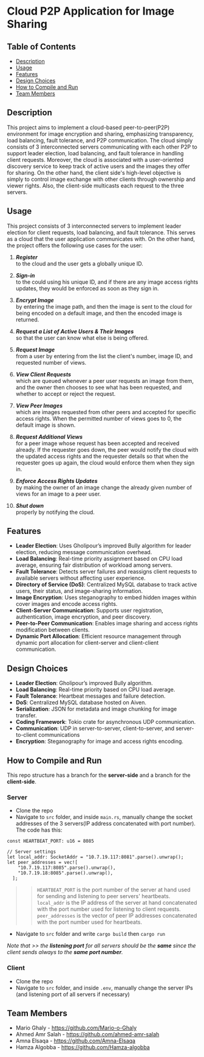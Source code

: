 # Cloud P2P Application for Image Sharing

## Table of Contents
- [Description](#Description)
- [Usage](#Usage)
- [Features](#Features)
- [Design Choices](#Design-Choices)
- [How to Compile and Run](#How-to-Compile-and-Run)
- [Team Members](#Team-Members)

## Description
This project aims to implement a cloud-based peer-to-peer(P2P) environment for image encryption and sharing, emphasizing transparency, load balancing, fault tolerance, and P2P communication. The cloud simply consists of 3 interconnected servers communicating with each other P2P to support leader election, load balancing, and fault tolerance in handling client requests. Moreover, the cloud is associated with a user-oriented discovery service to keep track of active users and the images they offer for sharing. On the other hand, the client side's high-level objective is simply to control image exchange with other clients through ownership and viewer rights. Also, the client-side multicasts each request to the three servers.

## Usage
This project consists of 3 interconnected servers to implement leader election for client requests, load balancing, and fault tolerance. This serves as a cloud that the user application communicates with. On the other hand, the project offers the following use cases for the user:
1. **_Register_**  
to the cloud and the user gets a globally unique ID.
  
2. **_Sign-in_**  
   to the could using his unique ID, and if there are any image access rights updates, they would be enforced as soon as they sign in.
   
3. **_Encrypt Image_**  
   by entering the image path, and then the image is sent to the cloud for being encoded on a default image, and then the encoded image is returned.
4. **_Request a List of Active Users & Their Images_**  
   so that the user can know what else is being offered.
5. **_Request Image_**  
   from a user by entering from the list the client's number, image ID, and requested number of views.
6. **_View Client Requests_**  
   which are queued whenever a peer user requests an image from them, and the owner then chooses to see what has been requested, and whether to accept or reject the request.
7. **_View Peer Images_**  
   which are images requested from other peers and accepted for specific access rights. When the permitted number of views goes to 0, the default image is shown. 
8. **_Request Additional Views_**  
   for a peer image whose request has been accepted and received already. If the requester goes down, the peer would notify the cloud with the updated access rights and the requester details so that when the requester goes up again, the cloud would enforce them when they sign in.
9. **_Enforce Access Rights Updates_**  
   by making the owner of an image change the already given number of views for an image to a peer user.
10. **_Shut down_**  
   properly by notifying the cloud.

## Features
- **Leader Election**: Uses Gholipour’s improved Bully algorithm for leader election, reducing message communication overhead.
- **Load Balancing**: Real-time priority assignment based on CPU load average, ensuring fair distribution of workload among servers.
- **Fault Tolerance**: Detects server failures and reassigns client requests to available servers without affecting user experience.
- **Directory of Service (DoS)**: Centralized MySQL database to track active users, their status, and image-sharing information.
- **Image Encryption**: Uses steganography to embed hidden images within cover images and encode access rights.
- **Client-Server Communication**: Supports user registration, authentication, image encryption, and peer discovery.
- **Peer-to-Peer Communication**: Enables image sharing and access rights modification between clients.
- **Dynamic Port Allocation**: Efficient resource management through dynamic port allocation for client-server and client-client communication.

## Design Choices
- **Leader Election**: Gholipour’s improved Bully algorithm.
- **Load Balancing**: Real-time priority based on CPU load average.
- **Fault Tolerance**: Heartbeat messages and failure detection.
- **DoS**: Centralized MySQL database hosted on Aiven.
- **Serialization**: JSON for metadata and image chunking for image transfer.
- **Coding Framework**: Tokio crate for asynchronous UDP communication.
- **Communication**: UDP in server-to-server, client-to-server, and server-to-client communications
- **Encryption**: Steganography for image and access rights encoding.

## How to Compile and Run
This repo structure has a branch for the **server-side** and a branch for the **client-side**.

### Server
- Clone the repo
- Navigate to `src` folder, and inside `main.rs`, manually change the socket addresses of the 3 servers(IP address concatenated with port number). The code has this:  
```
const HEARTBEAT_PORT: u16 = 8085
```

```
// Server settings
let local_addr: SocketAddr = "10.7.19.117:8081".parse().unwrap();
let peer_addresses = vec![
    "10.7.19.117:8085".parse().unwrap(),
    "10.7.19.18:8085".parse().unwrap(),
  ];
```   
>> `HEARTBEAT_PORT` is the port number of the server at hand used for sending and listening to peer servers' heartbeats.  
>> `local_addr` is the IP address of the server at hand concatenated with the port number used for listening to client requests.  
>> `peer_addresses` is the vector of peer IP addresses concatenated with the port number used for heartbeats.  
- Navigate to `src` folder and write `cargo build` then `cargo run`

_Note that >> the **listening port** for all servers should be the **same** since the client sends always to the **same port number**._

### Client
- Clone the repo
- Navigate to `src` folder, and inside `.env`, manually change the server IPs (and listening port of all servers if necessary)

## Team Members
- Mario Ghaly - https://github.com/Mario-o-Ghaly
- Ahmed Amr Salah - https://github.com/ahmed-amr-salah
- Amna Elsaqa - https://github.com/Amna-Elsaqa
- Hamza Algobba - https://github.com/Hamza-algobba
